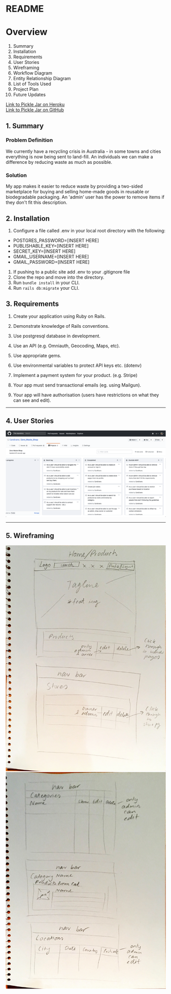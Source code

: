 # README
# Overview

1. Summary
2. Installation
3. Requirements
4. User Stories
5. Wireframing
6. Workflow Diagram
7. Entity Relationship Diagram
8. List of Tools Used
9. Project Plan
10. Future Updates

[Link to Pickle Jar on Heroku](pickle-jar.herokuapp.com)  
[Link to Pickle Jar on GitHub](github.com/CaroEvans/Zero_Waste_Shop)


## 1. Summary

### Problem Definition
We currently have a recycling crisis in Australia - in some towns and cities everything is now being sent to land-fill.
An individuals we can make a difference by reducing waste as much as possible.

### Solution
My app makes it easier to reduce waste by providing a two-sided marketplace for buying and selling home-made goods in reusable or biodegradable packaging. An 'admin' user has the power to remove items if they don't fit this description.

## 2. Installation
1. Configure a file called .env in your local root directory with the following:
* POSTGRES_PASSWORD=[INSERT HERE]
* PUBLISHABLE_KEY=[INSERT HERE]
* SECRET_KEY=[INSERT HERE]
* GMAIL_USERNAME=[INSERT HERE]
* GMAIL_PASSWORD=[INSERT HERE]
1. If pushing to a public site add .env to your .gitignore file
1. Clone the repo and move into the directory.
2. Run `bundle install` in your CLI.
3. Run `rails db:migrate` your CLI.

## 3. Requirements

1. Create your application using Ruby on Rails.

1. Demonstrate knowledge of Rails conventions.

1. Use postgresql database in development.

1. Use an API (e.g. Omniauth, Geocoding, Maps, etc).

1. Use appropriate gems.

1. Use environmental variables to protect API keys etc. (dotenv)

1. Implement a payment system for your product. (e.g. Stripe)

1. Your app must send transactional emails (eg. using Mailgun).

1. Your app will have authorisation (users have restrictions on what they can see and edit).

-----------------------

## 4. User Stories
![User stories for the whole application.](app/assets/images/user-stories.png)

-----------------------

## 5. Wireframing
![Wireframe 1](app/assets/images/IMG_0831.JPG)![Wireframe 2](app/assets/images/IMG_0832.JPG)
